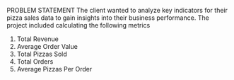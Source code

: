 PROBLEM STATEMENT
The client wanted to analyze key indicators for their pizza sales data to gain insights into their business performance.
The project included calculating the following metrics
1.	Total Revenue
2.	Average Order Value
3.	Total Pizzas Sold
4.	Total Orders
5.	Average Pizzas Per Order 
